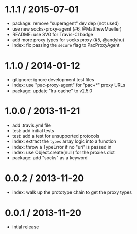 
1.1.1 / 2015-07-01
==================

  * package: remove "superagent" dev dep (not used)
  * use new socks-proxy-agent (#6, @MatthewMueller)
  * README: use SVG for Travis-CI badge
  * add more proxy types for socks proxy (#5, @andyhu)
  * index: fix passing the `secure` flag to PacProxyAgent

1.1.0 / 2014-01-12
==================

  * gitignore: ignore development test files
  * index: use "pac-proxy-agent" for "pac+*" proxy URLs
  * package: update "lru-cache" to v2.5.0

1.0.0 / 2013-11-21
==================

  * add .travis.yml file
  * test: add initial tests
  * test: add a test for unsupported protocols
  * index: extract the `types` array logic into a function
  * index: throw a TypeError if no "uri" is passed in
  * index: use Object.create(null) for the proxies dict
  * package: add "socks" as a keyword

0.0.2 / 2013-11-20
==================

  * index: walk up the prototype chain to get the proxy types

0.0.1 / 2013-11-20
==================

  * intial release
